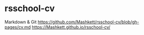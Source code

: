 # rsschool-cv
 Markdown & Git
https://github.com/Mashkett/rsschool-cv/blob/gh-pages/cv.md
https://Mashkett.github.io/rsschool-cv/
